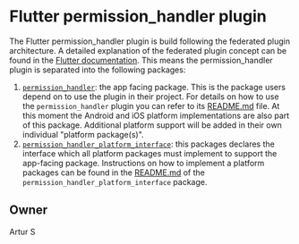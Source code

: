 # Flutter permission_handler plugin

The Flutter permission_handler plugin is build following the federated plugin architecture. A detailed explanation of the federated plugin concept can be found in the [Flutter documentation](https://flutter.dev/docs/development/packages-and-plugins/developing-packages#federated-plugins). This means the permission_handler plugin is separated into the following packages:

1. [`permission_handler`][1]: the app facing package. This is the package users depend on to use the plugin in their project. For details on how to use the `permission_handler` plugin you can refer to its [README.md][2] file. At this moment the Android and iOS platform implementations are also part of this package. Additional platform support will be added in their own individual "platform package(s)".
2. [`permission_handler_platform_interface`][3]: this packages declares the interface which all platform packages must implement to support the app-facing package. Instructions on how to implement a platform packages can be found in the [README.md][4] of the `permission_handler_platform_interface` package.

[1]: https://pub.dev/packages/permission_handler
[2]: ./permission_handler/README.md
[3]: https://pub.dev/packages/permission_handler_platform_interface
[4]: ./permission_handler_platform_interface/README.md


## Owner
Artur S
